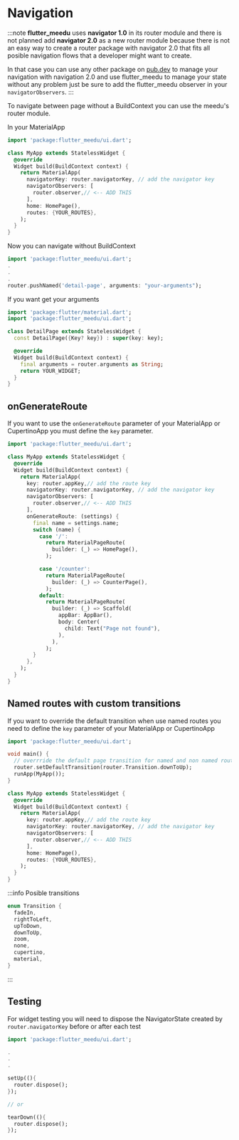 # Navigation
:::note
**flutter_meedu** uses **navigator 1.0** in its router module and there is not planned add **navigator 2.0** as a new router module because there is not an easy way to create a router package with navigator 2.0 that fits all posible navigation flows that a developer might want to create.

In that case you can use any other package on [pub.dev](https://pub.dev) to manage your navigation with navigation 2.0 and use flutter_meedu to manage your state without any problem just be sure to add the flutter_meedu observer in your `navigatorObservers`.
:::

To navigate between page without a BuildContext you can use the meedu's router module.

In your MaterialApp

```dart
import 'package:flutter_meedu/ui.dart';

class MyApp extends StatelessWidget {
  @override
  Widget build(BuildContext context) {
    return MaterialApp(
      navigatorKey: router.navigatorKey, // add the navigator key
      navigatorObservers: [
        router.observer,// <-- ADD THIS
      ],
      home: HomePage(),
      routes: {YOUR_ROUTES},
    );
  }
}
```

Now you can navigate without BuildContext

```dart
import 'package:flutter_meedu/ui.dart';
.
.
.
router.pushNamed('detail-page', arguments: "your-arguments");
```

If you want get your arguments

```dart
import 'package:flutter/material.dart';
import 'package:flutter_meedu/ui.dart';

class DetailPage extends StatelessWidget {
  const DetailPage({Key? key}) : super(key: key);

  @override
  Widget build(BuildContext context) {
    final arguments = router.arguments as String;
    return YOUR_WIDGET;
  }
}
```

## onGenerateRoute
If you want to use the `onGenerateRoute` parameter of your MaterialApp or CupertinoApp you must define the `key` parameter.
```dart {7}
import 'package:flutter_meedu/ui.dart';

class MyApp extends StatelessWidget {
  @override
  Widget build(BuildContext context) {
    return MaterialApp(
      key: router.appKey,// add the route key
      navigatorKey: router.navigatorKey, // add the navigator key
      navigatorObservers: [
        router.observer,// <-- ADD THIS
      ],
      onGenerateRoute: (settings) {
        final name = settings.name;
        switch (name) {
          case '/':
            return MaterialPageRoute(
              builder: (_) => HomePage(),
            );

          case '/counter':
            return MaterialPageRoute(
              builder: (_) => CounterPage(),
            );
          default:
            return MaterialPageRoute(
              builder: (_) => Scaffold(
                appBar: AppBar(),
                body: Center(
                  child: Text("Page not found"),
                ),
              ),
            );
        }
      },
    );
  }
}
```


## Named routes with custom transitions
If you want to override the default transition when use named routes
you need to define the `key` parameter of your MaterialApp or CupertinoApp
```dart {5,13}
import 'package:flutter_meedu/ui.dart';

void main() {
  // overrride the default page transition for named and non named routes
  router.setDefaultTransition(router.Transition.downToUp);
  runApp(MyApp());
}

class MyApp extends StatelessWidget {
  @override
  Widget build(BuildContext context) {
    return MaterialApp(
      key: router.appKey,// add the route key
      navigatorKey: router.navigatorKey, // add the navigator key
      navigatorObservers: [
        router.observer,// <-- ADD THIS
      ],
      home: HomePage(),
      routes: {YOUR_ROUTES},
    );
  }
}
```
:::info
Posible transitions
```dart
enum Transition {
  fadeIn,
  rightToLeft,
  upToDown,
  downToUp,
  zoom,
  none,
  cupertino,
  material,
}
```
:::




## Testing

For widget testing you will need to dispose the NavigatorState created by `router.navigatorKey` before or after each test

```dart
import 'package:flutter_meedu/ui.dart';

.
.
.

setUp((){
  router.dispose();
});

// or

tearDown((){
  router.dispose();
});
```
